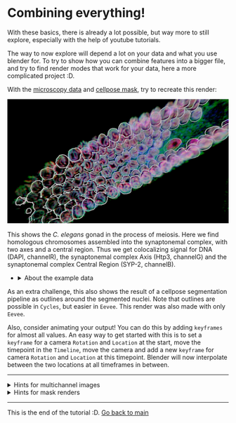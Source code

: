 # Combining everything!

With these basics, there is already a lot possible, but way more to still explore, especially with the help of youtube tutorials.

The way to now explore will depend a lot on your data and what you use blender for. To try to show how you can combine features into a bigger file, and try to find render modes that work for your data, here a more complicated project :D. 

With the [microscopy data](../data/gonad2_rgb-2.tif.zip) and [cellpose mask](../data/gonad_masks_rgb-2.tif.zip), try to recreate this render:

 <img src="../figures/celegans1.png" width="600"/>

This shows the _C. elegans_ gonad in the process of meiosis. Here we find homologous chromosomes assembled into the synaptonemal complex, with two axes and a central region. Thus we get colocalizing signal for DNA (DAPI, channelR), the synaptonemal complex Axis (Htp3, channelG) and the synaptonemal complex Central Region (SYP-2, channelB).
- <details><summary>About the example data</summary> xy_scale is 0.0846 µm, z_scale is 0.2 µm. See also <a href="../data/materials_methods_celegans.md">full materials and methods</a>. The data was contributed by Ana Neves. </details>

As an extra challenge, this also shows the result of a cellpose segmentation pipeline as outlines around the segmented nuclei. Note that outlines are possible in `Cycles`, but easier in `Eevee`. This render was also made with only `Eevee`.

Also, consider animating your output! You can do this by adding `keyframes` for almost all values. An easy way to get started with this is to set a `keyframe` for a camera `Rotation` and `Location` at the start, move the timepoint in the `Timeline`, move the camera and add a new `keyframe` for camera `Rotation` and `Location` at this timepoint. Blender will now interpolate between the two locations at all timeframes in between.

---
<details><summary>Hints for multichannel images</summary> The <code>Mix Shader</code> Node allows you to combine multiple shaders together before piping to <code>Material Output</code> </details>

<details><summary>Hints for mask renders</summary> Outlines are not very easy to make, other render modes may work easier, such as very transparent or translucent materials. 
For transparency to work in <code>Eevee</code>, you need to set <code>Material Properties > Settings > Blend Mode</code> to <code>Alpha Blend</code>.
<br><br>
To make outlines work, <a href="https://www.youtube.com/watch?v=5wu_SvCCX_U">i followed this youtube tutorial</a>, where you add a solidify modifier to the volume-to-mesh of the masks. This adds a thickness to the mask. You can then give the original shape a transparent Material and the mask an emmission/other Material. 
Note that for this to work you need to flip the normals of the <code>Solidify Modifier</code> so that <code>Backface Culling</code> in <code>Material Properties > Settings</code> effectively becomes front-face culling (<code>Eevee</code> only tries to render the back of the object). 
<br><br>
An even more advanced render may take the value out of the mask and seed a random number generator in <code>Geometry Nodes</code> to assign random colors to each outline. (or even create <code>Instances</code> of each separate nucleus that behave as their own <code>Geometry</code>)

 </details>

---

This is the end of the tutorial :D. [Go back to main](../README.md)